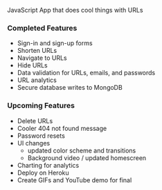 JavaScript App that does cool things with URLs

### Completed Features
- Sign-in and sign-up forms
- Shorten URLs
- Navigate to URLs
- Hide URLs
- Data validation for URLs, emails, and passwords
- URL analytics
- Secure database writes to MongoDB

### Upcoming Features
- Delete URLs
- Cooler 404 not found message
- Password resets
- UI changes
    - updated color scheme and transitions
    - Background video / updated homescreen
- Charting for analytics
- Deploy on Heroku
- Create GIFs and YouTube demo for final